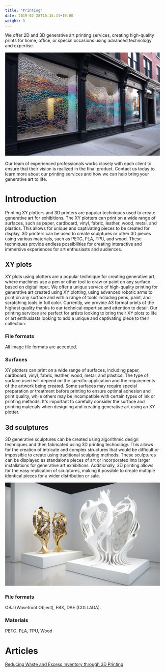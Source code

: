 ```yaml
---
title: "Printing"
date: 2019-02-28T15:15:34+10:00
weight: 3
---
```


We offer 2D and 3D generative art printing services, creating high-quality prints for home, office, or special occasions using advanced technology and expertise.

![Window print](/images/illustrations/window-print.png)

Our team of experienced professionals works closely with each client to ensure that their vision is realized in the final product. Contact us today to learn more about our printing services and how we can help bring your generative art to life.

# Introduction

Printing XY plotters and 3D printers are popular techniques used to create generative art for exhibitions. The XY plotters can print on a wide range of surfaces, such as paper, cardboard, vinyl, fabric, leather, wood, metal, and plastics. This allows for unique and captivating pieces to be created for display. 3D printers can be used to create sculptures or other 3D pieces using various materials, such as PETG, PLA, TPU, and wood. These techniques provide endless possibilities for creating interactive and immersive experiences for art enthusiasts and audiences.

## XY plots

XY plots using plotters are a popular technique for creating generative art, where machines use a pen or other tool to draw or paint on any surface based on digital input. We offer a unique service of high-quality printing for generative art created using XY plotting, using advanced robotic arms to print on any surface and with a range of tools including pens, paint, and scratching tools in full color. Currently, we provide A3 format prints of the highest quality thanks to our technical expertise and attention to detail. Our printing services are perfect for artists looking to bring their XY plots to life or art enthusiasts looking to add a unique and captivating piece to their collection.

### File formats

All image file formats are accepted.

### Surfaces

XY plotters can print on a wide range of surfaces, including paper, cardboard, vinyl, fabric, leather, wood, metal, and plastics. The type of surface used will depend on the specific application and the requirements of the artwork being created. Some surfaces may require special preparation or treatment before printing to ensure optimal adhesion and print quality, while others may be incompatible with certain types of ink or printing methods. It's important to carefully consider the surface and printing materials when designing and creating generative art using an XY plotter.

## 3d sculptures

3D generative sculptures can be created using algorithmic design techniques and then fabricated using 3D printing technology. This allows for the creation of intricate and complex structures that would be difficult or impossible to create using traditional sculpting methods. These sculptures can be displayed as standalone pieces of art or incorporated into larger installations for generative art exhibitions. Additionally, 3D printing allows for the easy replication of sculptures, making it possible to create multiple identical pieces for a wider distribution or sale.

![3D generative sculptures](/images/illustrations/sculptures.png)

### File formats

OBJ (Wavefront Object),	FBX,	DAE (COLLADA).

### Materials

PETG, PLA, TPU, Wood

# Articles

[Reducing Waste and Excess Inventory through 3D Printing](https://medium.com/@guillaumelauzier/reducing-waste-and-excess-inventory-through-3d-printing-5609fd039dd6)



